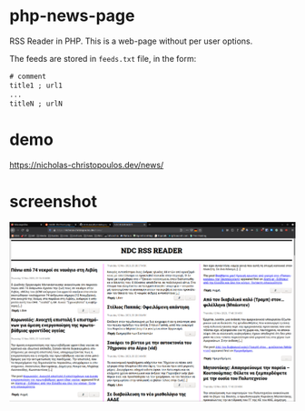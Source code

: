 # php-news-page
RSS Reader in PHP.
This is a web-page without per user options.

The feeds are stored in `feeds.txt` file, in the form:
```
# comment
title1 ; url1
...
titleN ; urlN
```

# demo
https://nicholas-christopoulos.dev/news/

# screenshot
![#1](https://raw.githubusercontent.com/nereusx/php-news-page/main/screenshots/ss-news-1.png)
